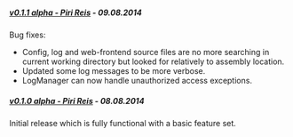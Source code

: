 ##### [v0.1.1 alpha - Piri Reis](https://github.com/CoiniumServ/CoiniumServ/releases/tag/v0.1.1-alpha) - 09.08.2014
Bug fixes:
* Config, log and web-frontend source files are no more searching in current working directory but looked for relatively to assembly location.
* Updated some log messages to be more verbose.
* LogManager can now handle unauthorized access exceptions.


##### [v0.1.0 alpha - Piri Reis](https://github.com/CoiniumServ/CoiniumServ/releases/tag/v0.1.0-alpha) - 08.08.2014

Initial release which is fully functional with a basic feature set.
